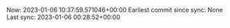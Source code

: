 Now: 2023-01-06 10:37:59.571046+00:00 Earliest commit since sync: None Last sync: 2023-01-06 00:28:52+00:00
